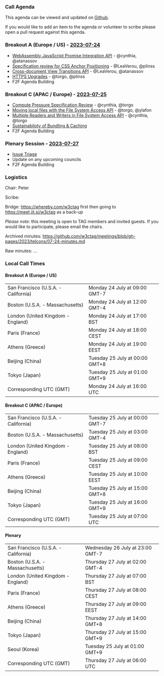 ### Call Agenda

This agenda can be viewed and updated on [Github](https://github.com/w3ctag/meetings/blob/gh-pages/2023/telcons/07-24-agenda.md).

If you would like to add an item to the agenda or volunteer to scribe please open a pull request against this agenda.

### Breakout A (Europe / US) - [2023-07-24](https://www.timeanddate.com/worldclock/converter.html?iso=20230724T160000&p1=224&p2=43&p3=136&p4=195&p5=26&p6=33&p7=248&p8=235)

* [WebAssembly JavaScript Promise Integration API](https://github.com/w3ctag/design-reviews/issues/809) - @cynthia, @atanassov
* [Specification review for CSS Anchor Positioning](https://github.com/w3ctag/design-reviews/issues/848) - @LeaVerou, @plinss
* [Cross-document View Transitions API](https://github.com/w3ctag/design-reviews/issues/851) - @LeaVerou, @atanassov
* [HTTPS Upgrades](https://github.com/w3ctag/design-reviews/issues/853) - @torgo, @plinss
* F2F Agenda Building

### Breakout C (APAC / Europe) - [2023-07-25](https://www.timeanddate.com/worldclock/converter.html?iso=20230725T070000&p1=224&p2=43&p3=136&p4=195&p5=26&p6=33&p7=248&p8=235)

* [Compute Pressure Specification Review](https://github.com/w3ctag/design-reviews/issues/795) - @cynthia, @torgo
* [Moving local files with the File System Access API](https://github.com/w3ctag/design-reviews/issues/805) - @torgo, @ylafon
* [Multiple Readers and Writers in File System Access API](https://github.com/w3ctag/design-reviews/issues/845) - @cynthia, @torgo
* [Sustainabiloty of Bundling & Caching](https://w3ctag.github.io/caching-bundling-sustainability/)
* F2F Agenda Building

### Plenary Session - [2023-07-27](https://www.timeanddate.com/worldclock/converter.html?iso=20230727T060000&p1=224&p2=43&p3=136&p4=195&p5=26&p6=33&p7=248&p8=235)

* [Issue Triage](https://github.com/w3ctag/design-reviews/issues?q=is%3Aissue+is%3Aopen+label%3A%22Progress%3A+untriaged%22)
* Update on any upcoming councils
* F2F Agenda Building

### Logistics

Chair: Peter

Scribe:

Bridge: https://whereby.com/w3ctag first then going to https://meet.jit.si/w3ctag as a back-up

*Please note*: this meeting is open to TAG members and invited guests. If you would like to participate, please email the chairs.

Archived minutes: https://github.com/w3ctag/meetings/blob/gh-pages/2023/telcons/07-24-minutes.md

Raw minutes: ...


### Local Call Times

#### Breakout A (Europe / US)

<table>
<tr><td> San Francisco (U.S.A. - California) <td> Monday 24 July at 09:00 GMT-7</td></tr>
<tr><td> Boston (U.S.A. - Massachusetts) <td> Monday 24 July at 12:00 GMT-4</td></tr>
<tr><td> London (United Kingdom - England) <td> Monday 24 July at 17:00 BST</td></tr>
<tr><td> Paris (France) <td> Monday 24 July at 18:00 CEST</td></tr>
<tr><td> Athens (Greece) <td> Monday 24 July at 19:00 EEST</td></tr>
<tr><td> Beijing (China) <td> Tuesday 25 July at 00:00 GMT+8</td></tr>
<tr><td> Tokyo (Japan) <td> Tuesday 25 July at 01:00 GMT+9</td></tr>
<tr><td> Corresponding UTC (GMT) <td> Monday 24 July at 16:00 UTC</td></tr>
</table>

#### Breakout C (APAC / Europe)

<table>
<tr><td> San Francisco (U.S.A. - California) <td> Tuesday 25 July at 00:00 GMT-7</td></tr>
<tr><td> Boston (U.S.A. - Massachusetts) <td> Tuesday 25 July at 03:00 GMT-4</td></tr>
<tr><td> London (United Kingdom - England) <td> Tuesday 25 July at 08:00 BST</td></tr>
<tr><td> Paris (France) <td> Tuesday 25 July at 09:00 CEST</td></tr>
<tr><td> Athens (Greece) <td> Tuesday 25 July at 10:00 EEST</td></tr>
<tr><td> Beijing (China) <td> Tuesday 25 July at 15:00 GMT+8</td></tr>
<tr><td> Tokyo (Japan) <td> Tuesday 25 July at 16:00 GMT+9</td></tr>
<tr><td> Corresponding UTC (GMT) <td> Tuesday 25 July at 07:00 UTC</td></tr>
</table>

#### Plenary

<table>
<tr><td> San Francisco (U.S.A. - California) <td> Wednesday 26 July at 23:00 GMT-7</td></tr>
<tr><td> Boston (U.S.A. - Massachusetts) <td> Thursday 27 July at 02:00 GMT-4</td></tr>
<tr><td> London (United Kingdom - England) <td> Thursday 27 July at 07:00 BST</td></tr>
<tr><td> Paris (France) <td> Thursday 27 July at 08:00 CEST</td></tr>
<tr><td> Athens (Greece) <td> Thursday 27 July at 09:00 EEST</td></tr>
<tr><td> Beijing (China) <td> Thursday 27 July at 14:00 GMT+8</td></tr>
<tr><td> Tokyo (Japan) <td> Thursday 27 July at 15:00 GMT+9</td></tr>
<tr><td> Seoul (Korea) <td> Tuesday 25 July at 01:00 GMT+9</td></tr>
<tr><td> Corresponding UTC (GMT) <td> Thursday 27 July at 06:00 UTC</td></tr>
</table>

